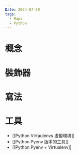 ```yaml
---
Date: 2024-07-20
tags:
  - Maps
  - Python
---
```

# 概念
# 裝飾器
# 寫法
# 工具
- [[Python Virtaulenvs 虛擬環境]]
- [[Python Pyenv 版本的工具]]
- [[Python Pyenv + Virtualenv]]